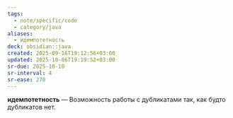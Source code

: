 ```yaml
---
tags:
  - note/specific/code
  - category/java
aliases:
  - идемпотетность
deck: obsidian::java
created: 2025-09-16T19:12:56+03:00
updated: 2025-10-06T19:19:52+03:00
sr-due: 2025-10-10
sr-interval: 4
sr-ease: 270
---
```


**идемпотетность**
—
Возможность работы с дубликатами так, как будто дубликатов нет.
